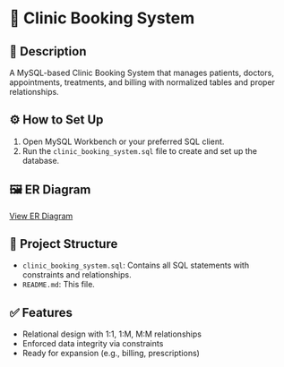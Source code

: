 # 🏥 Clinic Booking System

## 📌 Description
A MySQL-based Clinic Booking System that manages patients, doctors, appointments, treatments, and billing with normalized tables and proper relationships.

## ⚙️ How to Set Up

1. Open MySQL Workbench or your preferred SQL client.
2. Run the `clinic_booking_system.sql` file to create and set up the database.

## 🖼️ ER Diagram
 
[View ER Diagram](https://dbdiagram.io/d/Clinic-Booking-System-ERD-6823a3175b2fc4582f7436bc)

## 📁 Project Structure

- `clinic_booking_system.sql`: Contains all SQL statements with constraints and relationships.
- `README.md`: This file.

## ✅ Features

- Relational design with 1:1, 1:M, M:M relationships
- Enforced data integrity via constraints
- Ready for expansion (e.g., billing, prescriptions)

